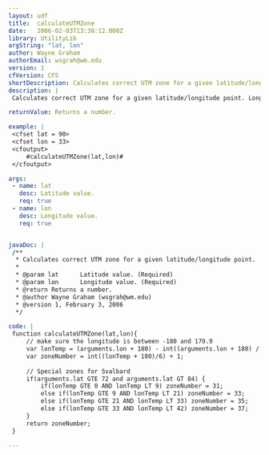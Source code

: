 ```yaml
---
layout: udf
title:  calculateUTMZone
date:   2006-02-03T13:38:12.000Z
library: UtilityLib
argString: "lat, lon"
author: Wayne Graham
authorEmail: wsgrah@wm.edu
version: 1
cfVersion: CF5
shortDescription: Calculates correct UTM zone for a given latitude/longitude point.
description: |
 Calculates correct UTM zone for a given latitude/longitude point. Longitude and latitude points are given in degree format.

returnValue: Returns a number.

example: |
 <cfset lat = 90>
 <cfset lon = 33>
 <cfoutput>
     #calculateUTMZone(lat,lon)#
 </cfoutput>

args:
 - name: lat
   desc: Latitude value.
   req: true
 - name: lon
   desc: Longitude value.
   req: true


javaDoc: |
 /**
  * Calculates correct UTM zone for a given latitude/longitude point.
  * 
  * @param lat      Latitude value. (Required)
  * @param lon      Longitude value. (Required)
  * @return Returns a number. 
  * @author Wayne Graham (wsgrah@wm.edu) 
  * @version 1, February 3, 2006 
  */

code: |
 function calculateUTMZone(lat,lon){
     // make sure the longitude is between -180 and 179.9
     var lonTemp = (arguments.lon + 180) - int((arguments.lon + 180) / 360) * 360 - 180;
     var zoneNumber = int((lonTemp + 180)/6) + 1;
             
     // Special zones for Svalbard
     if(arguments.lat GTE 72 and arguments.lat GT 84) {
         if(lonTemp GTE 0 AND lonTemp LT 9) zoneNumber = 31;
         else if(lonTemp GTE 9 AND lonTemp LT 21) zoneNumber = 33;
         else if(lonTemp GTE 21 AND lonTemp LT 33) zoneNumber = 35;
         else if(lonTemp GTE 33 AND lonTemp LT 42) zoneNumber = 37;
     }            
     return zoneNumber;
 }

---
```


